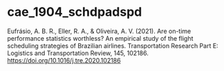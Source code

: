 # cae_1904_schdpadspd
Eufrásio, A. B. R., Eller, R. A., & Oliveira, A. V. (2021). Are on-time performance statistics worthless? An empirical study of the flight scheduling strategies of Brazilian airlines. Transportation Research Part E: Logistics and Transportation Review, 145, 102186.
https://doi.org/10.1016/j.tre.2020.102186
